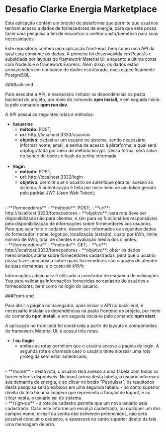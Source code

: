 # Desafio Clarke Energia Marketplace

Esta aplicação contém um projeto de plataforma que permite que usuários tenham acesso a dados de fornecedores de energia, para que este possa fazer uma pesquisa a fim de encontrar o melhor custo/benefício para suas necessidades. 

Este repositório contém uma aplicação front-end, bem como uma API da qual esta consome os dados.
A primeira foi desenvolvida em ReactJs e subsidiada por layouts do framework Material UI, enquanto a última conta com NodeJs e o framework Express.
Além disso, os dados estão armazenados em um banco de dados estruturado, mais especificamente PostgreSQL.

###Back-end

Para executar a API, é necessário instalar as dependências na pasta backend do projeto, por meio do comando **npm install**, e em seguida iniciá-la pelo comando **npm run dev**.

A API possui as seguintes rotas e métodos:

- **/usuarios**
    -   **método**: POST;
    -   **url**: http://localhost:3333/usuarios
    -   **objetivo**: cadastrar um usuário no sistema, sendo necessário informar nome, email, e senha de acesso à plataforma, a qual será criptografada por meio do método bcrypt. Dessa forma, será salva no banco de dados o hash da senha informada.
    <br>
- **/login**
    -   **método**: POST;
    -   **url**: http://localhost:3333/login
    -   **objetivo**: permitir que o usuário se autentique para ter acesso ao sistema. A autenticação é feita por meio meio de um token gerado pelo padrão JWT (Json Web Token);
<br>
- **/fornecedores**
    -   **método**: POST;
    -   **url**: http://localhost:3333/fornecedores
    -   **objetivo**: esta rota deve ser disponibilizada não para clientes, e sim para os funcionários responsáveis pela disponibilização de informações sobre fornecedores aos usuários. Para que seja feito o cadastro, devem ser informados os seguintes dados do fornecedor: nome, logotipo, localização (estado), custo por kWh, limite mínimo de kWh, total de clientes e avaliação média dos clientes.
<br>
- **/fornecedores**
    -   **método**: GET;
    -   **url**: http://localhost:3333/fornecedores
    -   **objetivo**: obter os dados mencionados acima sobre fornecedores cadastrados, para que o usuário possa fazer uma busca sobre quais fornecedores são capazes de atender às suas demandas, e o custo do kW/h;

Informações adicionais: é utilizado o construtor de esquema de validações Yup para validar as informações fornecidas no cadastro de usuários e fornecedores, bem como no login do usuário.

###Front-end

Para abrir a página no navegador, após iniciar a API no back-end, é necessário instalar as dependências na pasta frontend do projeto, por meio do comando **npm install**, e em seguida iniciá-la pelo comando **npm start**.

A aplicação no front-end foi construída a partir de layouts e componentes do framework Material UI, e possui três rotas:
<br>

-   **/ ou /login**
    -   ambas as rotas permitem que o usuário acesse a página de login. A segunda rota é chamada caso o usuário tente acessar uma rota protegida sem estar autenticado;
<br>
-   **/home**
    -   nesta rota, o usuário terá acesso a uma tabela com todos os fornecedores disponíveis. No input acima desta tabela, o usuário informará sua demanda de energia, e ao clicar no botão "Pesquisar", os resultados desta pesquisa serão exibidos em uma segunda tabela.
    -   no canto superior direito da tela há uma imagem que representa a função de logout, e ao clicar nesta, o usuário sai do sistema.
<br>
-   **/sign-up**
    -   a rota de cadastro permite que um novo usuário seja cadastrado. Caso este informe um email já cadastrado, ou qualquer um dos campos nome, e-mail ou senha não estiverem preenchidos, não será possível concluir o cadastro, e aparecerá no canto superior direito da tela uma mensagem de erro.